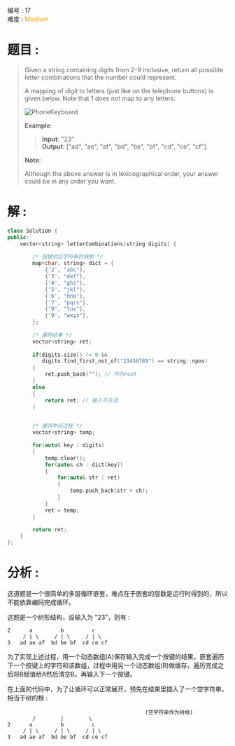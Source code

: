 编号 : 17      
难度 : <font color="orange">Medium</font>

# 题目 :  
>Given a string containing digits from 2-9 inclusive, return all possible letter combinations that the number could represent.
>
>A mapping of digit to letters (just like on the telephone buttons) is given below. Note that 1 does not map to any letters.
>
>![PhoneKeyboard](http://upload.wikimedia.org/wikipedia/commons/thumb/7/73/Telephone-keypad2.svg/200px-Telephone-keypad2.svg.png)
>
>**Example**:
>
>>**Input**: "23"  
>>**Output**: ["ad", "ae", "af", "bd", "be", "bf", "cd", "ce", "cf"].  
>
>**Note**:
>
>Although the above answer is in lexicographical order, your answer could be in any order you want.


# 解 :  
```Cpp
class Solution {
public:
    vector<string> letterCombinations(string digits) {
        
        /* 按键对应字符串的映射 */
        map<char, string> dict = {
            {'2', "abc"},
            {'3', "def"},
            {'4', "ghi"},
            {'5', "jkl"},
            {'6', "mno"},
            {'7', "pqrs"},
            {'8', "tuv"},
            {'9', "wxyz"},
        };
        
        /* 最终结果 */
        vector<string> ret;
        
        if(digits.size() != 0 &&
           digits.find_first_not_of("23456789") == string::npos)
        {
            ret.push_back(""); // 作为root
        }
        else
        {
            return ret; // 输入不合法
        }
        

        /* 缓存中间过程 */
        vector<string> temp;

        for(auto& key : digits)
        {
            temp.clear();
            for(auto& ch : dict[key])
            {
                for(auto& str : ret)
                {
                    temp.push_back(str + ch);
                }
            }
            ret = temp;
        }

        return ret;
    }
};
```

# 分析 :  
这道题是一个很简单的多层循环嵌套，难点在于嵌套的层数是运行时得到的，所以不能依靠编码完成循环。

这题是一个树形结构，设输入为 "23"，则有 :  

```
2      a         b         c                
     / | \     / | \     / | \              
3   ad ae af  bd be bf  cd ce cf            
```

为了实现上述过程，用一个动态数组(A)保存输入完成一个按键的结果，嵌套遍历下一个按键上的字符和该数组，过程中用另一个动态数组(B)做缓存，遍历完成之后将B赋值给A然后清空B，再输入下一个按键。  

在上面的代码中，为了让循环可以正常展开，预先在结果里插入了一个空字符串，相当于树的根 :  

```
                                            (空字符串作为树根)
        /        |        \                 
2      a         b         c                
     / | \     / | \     / | \              
3   ad ae af  bd be bf  cd ce cf            
```
